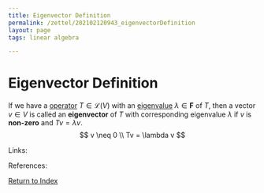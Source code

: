 ```yaml
---
title: Eigenvector Definition
permalink: /zettel/202102120943_eigenvectorDefinition
layout: page
tags: linear algebra

---
```

# Eigenvector Definition

If we have a [operator](202102082104_operatorDefinition) $T \in \mathcal{L}(V)$ with an [eigenvalue](202102120912_eigenvalueDefinition) 
$\lambda \in \mathbf{F}$ of $T$, then a vector $v \in V$ is called an **eigenvector** of $T$ with 
corresponding eigenvalue $\lambda$ if $v$ is **non-zero** and $Tv = \lambda v$.
$$
v \neq 0 \\
Tv = \lambda v
$$

Links: 

References: 

[Return to Index](index)